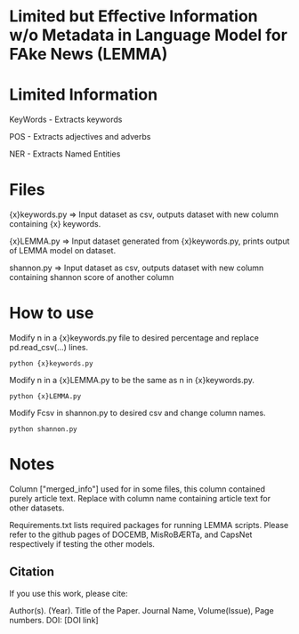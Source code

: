 # **L**imited but **E**ffective Information w/o **M**etadata in Language **M**odel for F**A**ke News (LEMMA)


# Limited Information 
KeyWords - Extracts keywords

POS     - Extracts adjectives and adverbs

NER     - Extracts Named Entities



# Files

{x}keywords.py => Input dataset as csv, outputs dataset with new column containing {x} keywords.

{x}LEMMA.py    => Input dataset generated from {x}keywords.py, prints output of LEMMA model on dataset.

shannon.py => Input dataset as csv, outputs dataset with new column containing shannon score of another column

# How to use

Modify n in a {x}keywords.py file to desired percentage and replace pd.read_csv(...) lines. 

```python {x}keywords.py```

Modify n in a {x}LEMMA.py to be the same as n in {x}keywords.py.

```python {x}LEMMA.py```

Modify Fcsv in shannon.py to desired csv and change column names.

```python shannon.py```

# Notes
Column ["merged_info"] used for in some files, this column contained purely article text. Replace with column name containing article text for other datasets.

Requirements.txt lists required packages for running LEMMA scripts. Please refer to the github pages of DOCEMB, MisRoBÆRTa, and CapsNet respectively if testing the other models.

## Citation

If you use this work, please cite:

Author(s). (Year). Title of the Paper. Journal Name, Volume(Issue), Page numbers. DOI: [DOI link]
